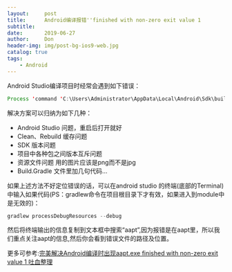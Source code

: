 ```yaml
---
layout:     post
title:      Android编译报错''finished with non-zero exit value 1
subtitle:   
date:       2019-06-27
author:     Don
header-img: img/post-bg-ios9-web.jpg
catalog: true
tags:
    - Android
---
```

Android Studio编译项目时经常会遇到如下错误：
```java
Process 'command 'C:\Users\Administrator\AppData\Local\Android\Sdk\build-tools\27.0.0\aapt.exe'' finished with non-zero exit value 1
```
解决方案可以归纳为如下几种：

- Android Studio 问题，重启后打开就好
- Clean、Rebuild 缓存问题
- SDK 版本问题
- 项目中各种包之间版本互斥问题
- 资源文件问题  用的图片应该是png而不是jpg
- Build.Gradle 文件里加几句代码...

如果上述方法不好定位错误的话，可以在android studio 的终端(底部的Terminal)中输入如果代码(PS：gradlew命令在项目根目录下才有效，如果进入到module中是无效的)：    
```java
gradlew processDebugResources --debug
```
然后将终端输出的信息复制到文本框中搜索“aapt”,因为报错是在aapt里，所以我们重点关注aapt的信息,然后你会看到错误文件的路径及位置。


更多可参考:[完美解决Android编译时出现aapt.exe finished with non-zero exit value 1 吐血整理](http://evassmat.com/8GOa)
